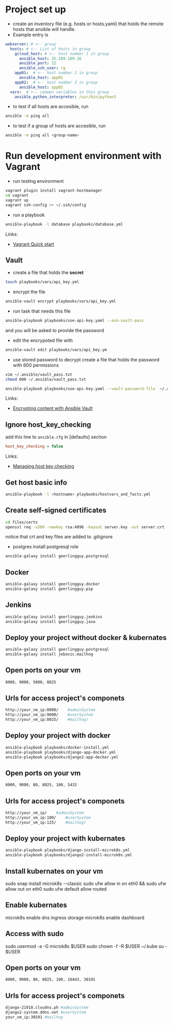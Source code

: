 # Project set up
* create an inventory file (e.g. hosts or hosts.yaml) that holds the remote hosts that ansible will handle.
* Example entry is
```yaml
webserver: # <-- group
  hosts: # <-- List of hosts in group
    gcloud_host: # <-- host number 1 in group
      ansible_host: 35.189.109.16
      ansible_port: 22
      ansible_ssh_user: rg
    app01:  # <-- host number 2 in group
      ansible_host: app01
    app02:  # <-- host number 3 in group
      ansible_host: app02
  vars:  # <-- common variables in this group
    ansible_python_interpreter: /usr/bin/python3
```
* to test if all hosts are accesible, run
```bash
ansible -m ping all
```
* to test if a group of hosts are accesible, run
```bash
ansible -m ping all <group-name>
```

# Run development environment with Vagrant
* run testing environment
```bash
vagrant plugin install vagrant-hostmanager
cd vagrant
vagrunt up
vagrant ssh-config >> ~/.ssh/config
```
* run a playbook
```bash
ansible-playbook -l database playbooks/database.yml
```
Links:
* [Vagrant Quick start](https://learn.hashicorp.com/collections/vagrant/getting-started)

## Vault
* create a file that holds the **secret**
```bash
touch playbooks/vars/api_key.yml
```
* encrypt the file
```bash
ansible-vault encrypt playbooks/vars/api_key.yml
```
* run task that needs this file
```bash
ansible-playbook playbooks/use-api-key.yaml --ask-vault-pass
```
and you will be asked to provide the password
* edit the encrypoted file with
```bash
ansible-vault edit playbooks/vars/api_key.ym
```
* use stored password to decrypt
create a file that holds the password with 600 permissions
```bash
vim ~/.ansible/vault_pass.txt
chmod 600 ~/.ansible/vault_pass.txt
```
```bash
ansible-playbook playbooks/use-api-key.yaml --vault-password-file  ~/.ansible/vault_pass.txt
```
Links:
* [Encrypting content with Ansible Vault](https://docs.ansible.com/ansible/latest/user_guide/vault.html)
## Ignore host_key_checking

add this line to ``ansible.cfg`` in [defaults] section
```ini
host_key_checking = false
```
Links:
* [Managing host key checking](https://docs.ansible.com/ansible/latest/user_guide/connection_details.html)


## Get host basic info
```bash
ansible-playbook -l <hostname> playbooks/hostvars_and_facts.yml
```
## Create self-signed certificates
```bash
cd files/certs
openssl req -x509 -newkey rsa:4096 -keyout server.key -out server.crt -days 365 --nodes -subj '/C=GR/O=myorganization/OU=it/CN=myorg.com'
```
notice that crt and key files are added to .gitignore


* postgres
install postgresql role
```bash
ansible-galaxy install geerlingguy.postgresql
```
## Docker
```bash
ansible-galaxy install geerlingguy.docker
ansible-galaxy install geerlingguy.pip

```
## Jenkins
```bash
ansible-galaxy install geerlingguy.jenkins
ansible-galaxy install geerlingguy.java

```

## Deploy your project without docker & kubernates
```bash
ansible-galaxy install geerlingguy.postgresql
ansible-galaxy install jebovic.mailhog
```

## Open ports on your vm
```bash
8000, 9000, 5000, 8025
```

## Urls for access project's componets
```bash
http://your_vm_ip:8000/    #adminSystem
http://your_vm_ip:9000/    #userSystem
http://your_vm_ip:8025/    #mailhog)
```

## Deploy your project with docker
```bash
ansible-playbook playbooks/docker-install.yml
ansible-playbook playbooks/django-app-docker.yml
ansible-playbook playbooks/django2-app-docker.yml
```

## Open ports on your vm
```bash
8000, 9000, 80, 8025, 100, 5432
```

## Urls for access project's componets
```bash
http://your_vm_ip/    #adminSystem
http://your_vm_ip:100/    #userSystem
http://your_vm_ip:125/    #mailhog)
```

## Deploy your project with kubernates
```bash
ansible-playbook playbooks/django-install-microk8s.yml
ansible-playbook playbooks/django2-install-microk8s.yml
```

## Install kubernates on your vm
sudo snap install microk8s --classic
sudo ufw allow in on eth0 && sudo ufw allow out on eth0
sudo ufw default allow routed

## Enable kubernates
microk8s enable dns ingress storage
microk8s enable dashboard

## Access with sudo
sudo usermod -a -G microk8s $USER
sudo chown -f -R $USER ~/.kube
su - $USER

## Open ports on your vm
```bash
8000, 9000, 80, 8025, 100, 16443, 30191
```

## Urls for access project's componets
```bash
django-21918.cloudns.ph #adminSystem
django2-system.ddns.net #userSystem
your_vm_ip:30191 #mailhog
```

